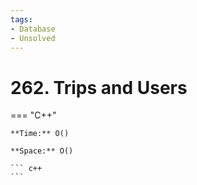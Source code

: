 ```yaml
---
tags:
- Database
- Unsolved
---
```



# 262. Trips and Users

=== "C++"

    **Time:** O()

    **Space:** O()

    ``` c++
    ```